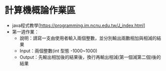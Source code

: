 # 計算機概論作業區
- java程式教學[https://programming.im.ncnu.edu.tw/J_index.html]
- 第一週作業：
  - 說明：請寫一支由使用者輸入兩個整數，並分別輸出兩數相加與相減的結果
  - Input：兩個整數(int 型態 -1000~1000)
  - Output：先輸出相加後的結果後，換行再輸出相減(第一個減第二個)後的結果
